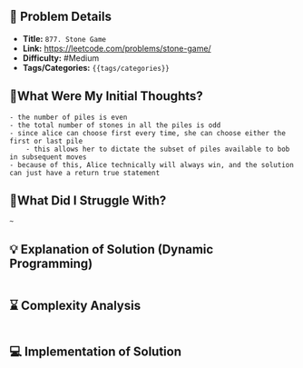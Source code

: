 ## 📝 Problem Details

- **Title:** `877. Stone Game`
- **Link:** https://leetcode.com/problems/stone-game/
- **Difficulty:** #Medium 
- **Tags/Categories:** `{{tags/categories}}`

## 💭What Were My Initial Thoughts?

```
- the number of piles is even
- the total number of stones in all the piles is odd
- since alice can choose first every time, she can choose either the first or last pile
	- this allows her to dictate the subset of piles available to bob in subsequent moves
- because of this, Alice technically will always win, and the solution can just have a return true statement
```

## 🤔What Did I Struggle With?

```
~
```

## 💡 Explanation of Solution (Dynamic Programming)

```

```

## ⌛ Complexity Analysis

```

```

## 💻 Implementation of Solution

```cpp

```